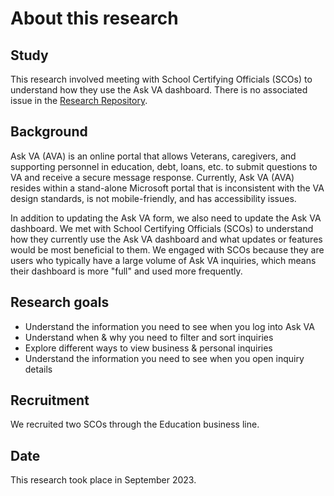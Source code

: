 # About this research

## Study
This research involved meeting with School Certifying Officials (SCOs) to understand how they use the Ask VA dashboard. There is no associated issue in the [Research Repository](https://github.com/orgs/department-of-veterans-affairs/projects/880).

## Background
Ask VA (AVA) is an online portal that allows Veterans, caregivers, and supporting personnel in education, debt, loans, etc. to submit questions to VA and receive a secure message response. Currently, Ask VA (AVA) resides within a stand-alone Microsoft portal that is inconsistent with the VA design standards, is not mobile-friendly, and has accessibility issues.

In addition to updating the Ask VA form, we also need to update the Ask VA dashboard. We met with School Certifying Officials (SCOs) to understand how they currently use the Ask VA dashboard and what updates or features would be most beneficial to them. We engaged with SCOs because they are users who typically have a large volume of Ask VA inquiries, which means their dashboard is more "full" and used more frequently.

## Research goals
* Understand the information you need to see when you log into Ask VA
* Understand when & why you need to filter and sort inquiries
* Explore different ways to view business & personal inquiries
* Understand the information you need to see when you open inquiry details

## Recruitment
We recruited two SCOs through the Education business line.

## Date
This research took place in September 2023.
